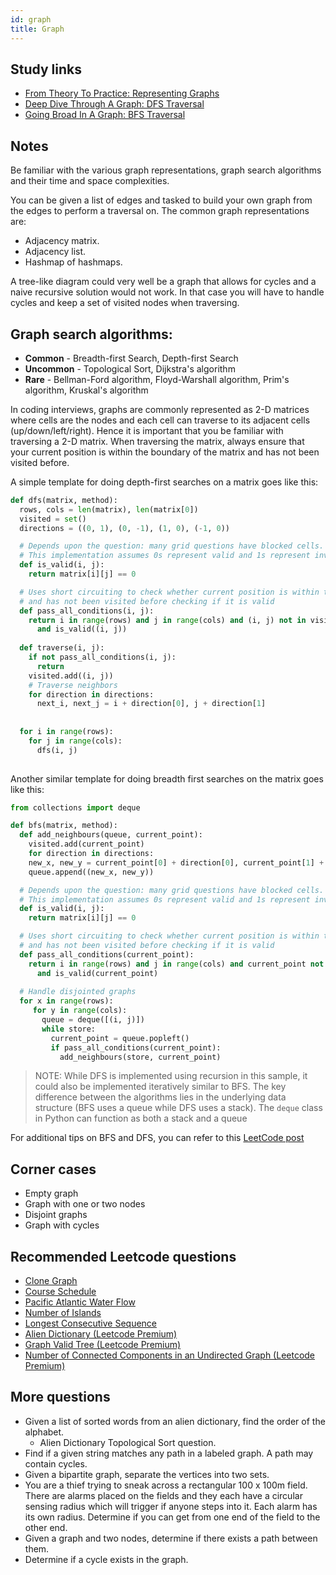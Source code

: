 ```yaml
---
id: graph
title: Graph
---
```


## Study links

- [From Theory To Practice: Representing Graphs](https://medium.com/basecs/from-theory-to-practice-representing-graphs-cfd782c5be38)
- [Deep Dive Through A Graph: DFS Traversal](https://medium.com/basecs/deep-dive-through-a-graph-dfs-traversal-8177df5d0f13)
- [Going Broad In A Graph: BFS Traversal](https://medium.com/basecs/going-broad-in-a-graph-bfs-traversal-959bd1a09255)

## Notes

Be familiar with the various graph representations, graph search algorithms and their time and space complexities.

You can be given a list of edges and tasked to build your own graph from the edges to perform a traversal on. The common graph representations are:

- Adjacency matrix.
- Adjacency list.
- Hashmap of hashmaps.

A tree-like diagram could very well be a graph that allows for cycles and a naive recursive solution would not work. In that case you will have to handle cycles and keep a set of visited nodes when traversing.

## Graph search algorithms:

- **Common** - Breadth-first Search, Depth-first Search
- **Uncommon** - Topological Sort, Dijkstra's algorithm
- **Rare** - Bellman-Ford algorithm, Floyd-Warshall algorithm, Prim's algorithm, Kruskal's algorithm

In coding interviews, graphs are commonly represented as 2-D matrices where cells are the nodes and each cell can traverse to its adjacent cells (up/down/left/right). Hence it is important that you be familiar with traversing a 2-D matrix. When traversing the matrix, always ensure that your current position is within the boundary of the matrix and has not been visited before. 

A simple template for doing depth-first searches on a matrix goes like this:

```py
def dfs(matrix, method):
  rows, cols = len(matrix), len(matrix[0])
  visited = set()
  directions = ((0, 1), (0, -1), (1, 0), (-1, 0))

  # Depends upon the question: many grid questions have blocked cells.
  # This implementation assumes 0s represent valid and 1s represent invalid
  def is_valid(i, j):
    return matrix[i][j] == 0

  # Uses short circuiting to check whether current position is within the boundary 
  # and has not been visited before checking if it is valid
  def pass_all_conditions(i, j):
    return i in range(rows) and j in range(cols) and (i, j) not in visited \ 
      and is_valid((i, j))
           
  def traverse(i, j):
    if not pass_all_conditions(i, j):
      return
    visited.add((i, j))
    # Traverse neighbors
    for direction in directions:
      next_i, next_j = i + direction[0], j + direction[1]
      
        
  for i in range(rows):
    for j in range(cols):
      dfs(i, j)
  
```

Another similar template for doing breadth first searches on the matrix goes like this:

```py
from collections import deque

def bfs(matrix, method):
  def add_neighbours(queue, current_point):
    visited.add(current_point)
    for direction in directions:
    new_x, new_y = current_point[0] + direction[0], current_point[1] + direction[1]
    queue.append((new_x, new_y))

  # Depends upon the question: many grid questions have blocked cells.
  # This implementation assumes 0s represent valid and 1s represent invalid
  def is_valid(i, j):
    return matrix[i][j] == 0

  # Uses short circuiting to check whether current position is within the boundary 
  # and has not been visited before checking if it is valid
  def pass_all_conditions(current_point):
    return i in range(rows) and j in range(cols) and current_point not in visited \ 
      and is_valid(current_point)
    
  # Handle disjointed graphs
  for x in range(rows):
     for y in range(cols):
       queue = deque([(i, j)])
       while store:
         current_point = queue.popleft()
         if pass_all_conditions(current_point):
           add_neighbours(store, current_point)
```

> NOTE: While DFS is implemented using recursion in this sample, it could also be implemented iteratively similar to BFS. The key difference between the algorithms lies in the underlying data structure (BFS uses a queue while DFS uses a stack). The `deque` class in Python can function as both a stack and a queue

For additional tips on BFS and DFS, you can refer to this [LeetCode post](https://leetcode.com/problems/pacific-atlantic-water-flow/discuss/90774/Python-solution-with-detailed-explanation)

## Corner cases

- Empty graph
- Graph with one or two nodes
- Disjoint graphs
- Graph with cycles

## Recommended Leetcode questions

- [Clone Graph](https://leetcode.com/problems/clone-graph/)
- [Course Schedule](https://leetcode.com/problems/course-schedule/)
- [Pacific Atlantic Water Flow](https://leetcode.com/problems/pacific-atlantic-water-flow/)
- [Number of Islands](https://leetcode.com/problems/number-of-islands/)
- [Longest Consecutive Sequence](https://leetcode.com/problems/longest-consecutive-sequence/)
- [Alien Dictionary (Leetcode Premium)](https://leetcode.com/problems/alien-dictionary/)
- [Graph Valid Tree (Leetcode Premium)](https://leetcode.com/problems/graph-valid-tree/)
- [Number of Connected Components in an Undirected Graph (Leetcode Premium)](https://leetcode.com/problems/number-of-connected-components-in-an-undirected-graph/)

## More questions

- Given a list of sorted words from an alien dictionary, find the order of the alphabet.
  - Alien Dictionary Topological Sort question.
- Find if a given string matches any path in a labeled graph. A path may contain cycles.
- Given a bipartite graph, separate the vertices into two sets.
- You are a thief trying to sneak across a rectangular 100 x 100m field. There are alarms placed on the fields and they each have a circular sensing radius which will trigger if anyone steps into it. Each alarm has its own radius. Determine if you can get from one end of the field to the other end.
- Given a graph and two nodes, determine if there exists a path between them.
- Determine if a cycle exists in the graph.
